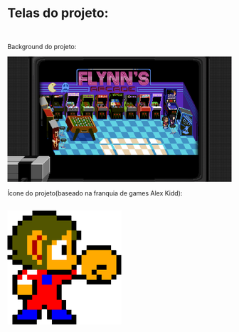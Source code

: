 <h1>Telas do projeto:</h1>
<br>
<p>Background do projeto:</p>
<img src="assets/gyhyom.gif"> <br>
<p> Ícone do projeto(baseado na franquia de games Alex Kidd):</p>
<br>
<img src="assets/favicon.png"> 

